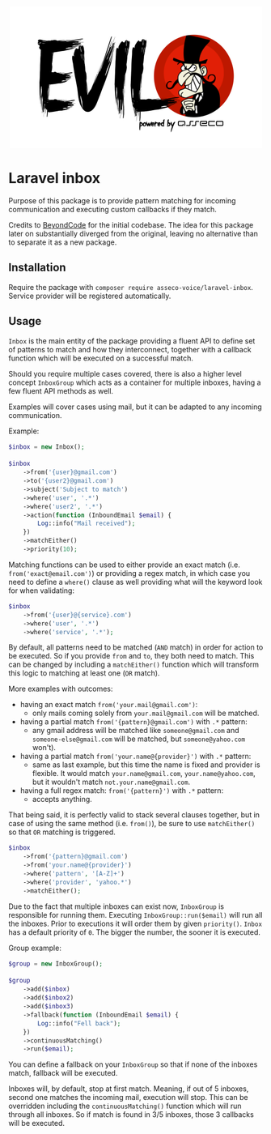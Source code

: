 <p align="center"><a href="https://see.asseco.com" target="_blank"><img src="https://github.com/asseco-voice/art/blob/main/evil_logo.png" width="500"></a></p>

# Laravel inbox

Purpose of this package is to provide pattern matching for incoming 
communication and executing custom callbacks if they match.

Credits to [BeyondCode](https://github.com/beyondcode/laravel-mailbox) for the
initial codebase. The idea for this package later on substantially diverged 
from the original, leaving no alternative than to separate it as a new package.

## Installation

Require the package with ``composer require asseco-voice/laravel-inbox``.
Service provider will be registered automatically.

## Usage

``Inbox`` is the main entity of the package providing a fluent API to 
define set of patterns to match and how they interconnect, together 
with a callback function which will be executed on a successful match.

Should you require multiple cases covered, there is also a higher level
concept ``InboxGroup`` which acts as a container for multiple inboxes, 
having a few fluent API methods as well.

Examples will cover cases using mail, but it can be adapted to any incoming
communication.

Example:
```php
$inbox = new Inbox();

$inbox
    ->from('{user}@gmail.com')
    ->to('{user2}@gmail.com')
    ->subject('Subject to match')
    ->where('user', '.*')
    ->where('user2', '.*')
    ->action(function (InboundEmail $email) {
        Log::info("Mail received");
    })
    ->matchEither()
    ->priority(10);

```

Matching functions can be used to either provide an exact match (i.e. `from('exact@email.com')`)
or providing a regex match, in which case you need to define a ``where()`` clause as well
providing what will the keyword look for when validating:

```php
$inbox
    ->from('{user}@{service}.com')
    ->where('user', '.*')
    ->where('service', '.*');
```

By default, all patterns need to be matched (`AND` match) in order for action to be executed. 
So if you provide `from` and `to`, they both need to match. This can be changed 
by including a `matchEither()` function which will transform this logic to 
matching at least one (`OR` match). 

More examples with outcomes:
- having an exact match `from('your.mail@gmail.com')`:
  - only mails coming solely from `your.mail@gmail.com` will be matched.
- having a partial match `from('{pattern}@gmail.com')` with `.*` pattern:
  - any gmail address will be matched like `someone@gmail.com` and `someone-else@gmail.com` will be 
  matched, but `someone@yahoo.com` won't).
- having a partial match `from('your.name@{provider}')` with `.*` pattern:
  - same as last example, but this time the name is fixed and provider is flexible.
   It would match `your.name@gmail.com`, `your.name@yahoo.com`, but it wouldn't match
   ``not.your.name@gmail.com``.
- having a full regex match: `from('{pattern}')` with `.*` pattern:
  - accepts anything.

That being said, it is perfectly valid to stack several clauses together, but
in case of using the same method (i.e. ``from()``), be sure to use `matchEither()`
so that ``OR`` matching is triggered. 

```php
$inbox
    ->from('{pattern}@gmail.com')
    ->from('your.name@{provider}')
    ->where('pattern', '[A-Z]+')
    ->where('provider', 'yahoo.*')
    ->matchEither();
```

Due to the fact that multiple inboxes can exist now, `InboxGroup` is responsible for 
running them. Executing `InboxGroup::run($email)` will run all the inboxes. Prior to 
executions it will order them by given `priority()`. `Inbox` has a default priority 
of `0`. The bigger the number, the sooner it is executed. 

Group example:
```php
$group = new InboxGroup(); 

$group
    ->add($inbox)
    ->add($inbox2)
    ->add($inbox3) 
    ->fallback(function (InboundEmail $email) {
        Log::info("Fell back");
    })
    ->continuousMatching()
    ->run($email);
```

You can define a fallback on your `InboxGroup` so that if none of the inboxes match, 
fallback will be executed. 

Inboxes will, by default, stop at first match. Meaning, if out 
of 5 inboxes, second one matches the incoming mail, execution will stop. This can 
be overridden including the `continuousMatching()` function which will run 
through all inboxes. So if match is found in 3/5 inboxes, those 3 callbacks will be executed. 
